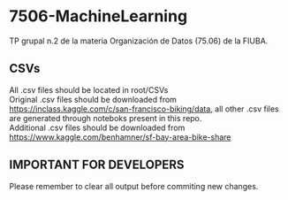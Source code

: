 # 7506-MachineLearning
TP grupal n.2 de la materia Organización de Datos (75.06) de la FIUBA. 

## CSVs
All .csv files should be located in root/CSVs<br>
Original .csv files should be downloaded from https://inclass.kaggle.com/c/san-francisco-biking/data, all other .csv files are generated through noteboks present in this repo.<br>
Additional .csv files should be downloaded from https://www.kaggle.com/benhamner/sf-bay-area-bike-share<br>

## IMPORTANT FOR DEVELOPERS
Please remember to clear all output before commiting new changes.
